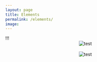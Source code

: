 ```yaml
---
layout: page
title: Elements
permalink: /elements/
image:
---
```


<!--markdown-->!!!
<center><img src="https://keyujin.cn/images/49783713712_0639eabea5_z.jpg" title="test"></center>
<br>
<center><img src="https://keyujin.cn/images/49783713437_549f628f9e_z.jpg" title="test"></center>
<br>
